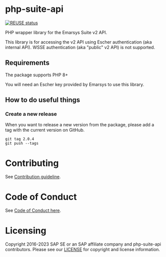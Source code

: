# php-suite-api

[![REUSE status](https://api.reuse.software/badge/github.com/emartech/php-suite-api)](https://api.reuse.software/info/github.com/emartech/php-suite-api)

PHP wrapper library for the Emarsys Suite v2 API. 

This library is for accessing the v2 API using Escher authentication (aka 
internal API). WSSE authentication (aka "public" v2 API) is not supported.

## Requirements

The package supports PHP 8+

You will need an Escher key provided by Emarsys to use this library.

## How to do useful things

### Create a new release

When you want to release a new version from the package, please add a tag with 
the current version on GitHub.

```
git tag 2.0.4
git push --tags
```

# Contributing

See [Contribution guideline](https://github.com/emartech/php-suite-api/blob/master/CONTRIBUTING.md).

# Code of Conduct

See [Code of Conduct here](https://github.com/emartech/.github/blob/main/CODE_OF_CONDUCT.md).

# Licensing

Copyright 2016-2023 SAP SE or an SAP affiliate company and php-suite-api 
contributors. Please see our 
[LICENSE](https://github.com/emartech/php-suite-api/blob/master/LICENSE) for 
copyright and license information.